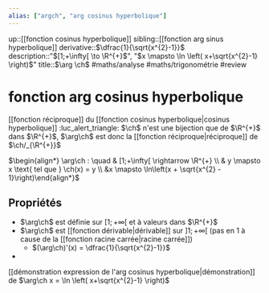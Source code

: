 ```yaml
---
alias: ["argch", "arg cosinus hyperbolique"]
---
```

up::[[fonction cosinus hyperbolique]]
sibling::[[fonction arg sinus hyperbolique]]
derivative::$\dfrac{1}{\sqrt{x^{2}-1}}$
description::"$[1;+\infty[ \to \R^{+}$", "$x \mapsto \ln \left( x+\sqrt{x^{2}-1} \right)$"
title::$\arg \ch$
#maths/analyse #maths/trigonométrie #review 
# fonction arg cosinus hyperbolique
[[fonction réciproque]] du [[fonction cosinus hyperbolique|cosinus hyperbolique]]
:luc_alert_triangle: $\ch$ n'est une bijection que de $\R^{+}$ dans $\R^{+}$, $\arg\ch$ est donc la [[fonction réciproque|réciproque]] de $\ch/_{\R^{+}}$

$\begin{align*} \arg\ch : \quad & [1;+\infty[ \rightarrow \R^{+} \\ & y \mapsto x \text{ tel que } \ch(x) = y \\ &x \mapsto \ln\left(x + \sqrt{x^{2} - 1}\right)\end{align*}$


## Propriétés

 - $\arg\ch$ est définie sur $[1; +\infty[$ et à valeurs dans $\R^{+}$
 - $\arg\ch$ est [[fonction dérivable|dérivable]] sur $]1;+\infty[$ (pas en 1 à cause de la [[fonction racine carrée|racine carrée]])
     - $(\arg\ch)'(x) = \dfrac{1}{\sqrt{x^{2}-1}}$
 - 

[[démonstration expression de l'arg cosinus hyperbolique|démonstration]] de $\arg\ch x = \ln \left( x+\sqrt{x^{2}-1} \right)$